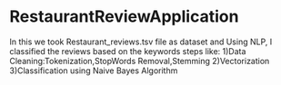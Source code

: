 # RestaurantReviewApplication

In this we took Restaurant_reviews.tsv file as dataset and Using NLP, I classified the reviews based on the keywords
steps like:
1)Data Cleaning:Tokenization,StopWords Removal,Stemming
2)Vectorization
3)Classification using Naive Bayes Algorithm
